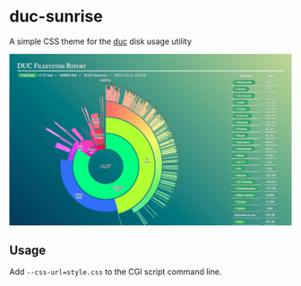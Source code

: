 # duc-sunrise
A simple CSS theme for the [duc](https://github.com/zevv/duc) disk usage utility

![screenshot](https://github.com/simons-public/duc-sunrise/raw/img/screenshot.png)

## Usage
Add `--css-url=style.css` to the CGI script command line.
